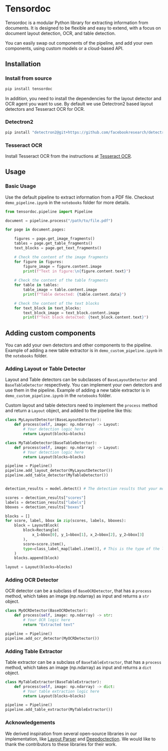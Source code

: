 # Tensordoc

Tensordoc is a modular Python library for extracting information from documents. It is designed to be flexible and easy to extend, with a focus on document layout detection, OCR, and table detection. 

You can easily swap out components of the pipeline, and add your own components, using custom models or a cloud-based API.  


## Installation

### Install from source

```bash
pip install tensordoc
```

In addition, you need to install the dependencies for the layout detector and OCR agent you want to use. By default we use Detectron2 based layout detectors and Tesseract OCR for OCR.

### Detectron2

```bash
pip install "detectron2@git+https://github.com/facebookresearch/detectron2.git@v0.5#egg=detectron2"
```

### Tesseract OCR

Install Tesseract OCR from the instructions at [Tesseract OCR](https://tesseract-ocr.github.io/tessdoc/Installation.html).

## Usage


### Basic Usage

Use the default pipeline to extract information from a PDF file. Checkout ```demo_pipeline.ipynb``` in the ```notebooks``` folder for more details.

```python
from tensordoc.pipeline import Pipeline

document = pipeline.process("/path/to/file.pdf")

for page in document.pages:

    figures = page.get_image_fragments()
    tables = page.get_table_fragments()
    text_blocks = page.get_text_fragments()

    # Check the content of the image fragments
    for figure in figures:
        figure_image = figure.content.image
        print(f"Text in figure:\n{figure.content.text}")
    
    # Check the content of the table fragments
    for table in tables:
        table_image = table.content.image
        print(f"Table detected: {table.content.data}")

    # Check the content of the text blocks
    for text_block in text_blocks:
        text_block_image = text_block.content.image
        print(f"Text block detected: {text_block.content.text}")
```


## Adding custom components

You can add your own detectors and other components to the pipeline. 
Example of adding a new table extractor is in ```demo_custom_pipeline.ipynb``` in the ```notebooks``` folder.

### Adding Layout or Table Detector

Layout and Table detectors can be subclasses of ```BaseLayoutDetector``` and ```BaseTableDetector``` respectively. You can implement your own detectors and use them in the pipeline. Example of adding a new table extractor is in ```demo_custom_pipeline.ipynb``` in the ```notebooks``` folder.


Custom layout and table detectors  need to implement the ```process``` method and return a ```Layout``` object, and added to the pipeline like this:
```python
class MyLayoutDetector(BaseLayoutDetector):
    def process(self, image: np.ndarray) -> Layout: 
        # Your detection logic here
        return Layout(blocks=blocks)

class MyTableDetector(BaseTableDetector):
    def process(self, image: np.ndarray) -> Layout: 
        # Your detection logic here
        return Layout(blocks=blocks)

pipeline = Pipeline()
pipeline.add_layout_detector(MyLayoutDetector())
pipeline.add_table_detector(MyTableDetector())
```

```python

detection_results = model.detect() # The detection results that your model returns, assuming it returns a dictionary with keys "scores", "labels", and "boxes"

scores = detection_results["scores"]
labels = detection_results["labels"]
bboxes = detection_results["boxes"]

blocks = []
for score, label, bbox in zip(scores, labels, bboxes):
    block = LayoutBlock(
        block=Rectangle(
            x_1=bbox[0], y_1=bbox[1], x_2=bbox[2], y_2=bbox[3]
        ),
        score=score.item(),
        type=class_label_map[label.item()], # This is the type of the layout element, e.g. "Table" or "Text"
    )
    blocks.append(block)

layout = Layout(blocks=blocks)
```

### Adding OCR Detector

OCR detector can be a subclass of ```BaseOCRDetector```, that has a ```process``` method, which takes an image (np.ndarray) as input and returns a ```str``` object.

```python
class MyOCRDetector(BaseOCRDetector):
    def process(self, image: np.ndarray) -> str: 
        # Your OCR logic here
        return "Extracted text"

pipeline = Pipeline()
pipeline.add_ocr_detector(MyOCRDetector())
```

### Adding Table Extractor

Table extractor can be a subclass of ```BaseTableExtractor```, that has a ```process``` method, which takes an image (np.ndarray) as input and returns a ```dict``` object.

```python
class MyTableExtractor(BaseTableExtractor):
    def process(self, image: np.ndarray) -> dict: 
        # Your table extraction logic here
        return Layout(blocks=blocks)

pipeline = Pipeline()
pipeline.add_table_extractor(MyTableExtractor())
```


### Acknowledgements

We derived inspiration from several open-source libraries in our implementation, like [Layout Parser](https://github.com/Layout-Parser/layout-parser) and [Deepdoctection](https://github.com/deepdoctection/deepdoctection). We would like to thank the contributors to these libraries for their work.
